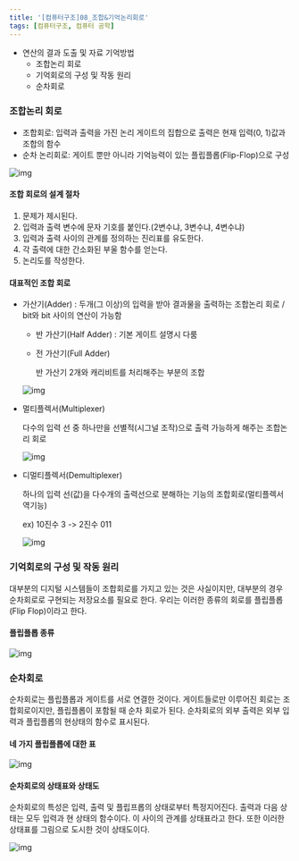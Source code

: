 ```yaml
---
title: '[컴퓨터구조]08_조합&기억논리회로'
tags: [컴퓨터구조, 컴퓨터 공학]
---
```


- 연산의 결과 도출 및 자료 기억방법
  - 조합논리 회로
  - 기억회로의 구성 및 작동 원리
  - 순차회로

### 조합논리 회로

- 조합회로: 입력과 출력을 가진 논리 게이트의 집합으로 출력은 현재 입력(0, 1)값과 조합의 함수
- 순차 논리회로: 게이트 뿐만 아니라 기억능력이 있는 플립플롭(Flip-Flop)으로 구성

![img](https://media.vlpt.us/images/underlier12/post/7618801d-ed6e-444c-92e4-4f3b6106e8b1/image.png)

#### 조합 회로의 설계 절차

1. 문제가 제시된다.
2. 입력과 출력 변수에 문자 기호를 붙인다.(2변수냐, 3변수냐, 4변수냐)
3. 입력과 출력 사이의 관계를 정의하는 진리표를 유도한다.
4. 각 출력에 대한 간소화된 부울 함수를 얻는다.
5. 논리도를 작성한다.

#### 대표적인 조합 회로

- 가산기(Adder) : 두개(그 이상)의 입력을 받아 결과물을 출력하는 조합논리 회로 / bit와 bit 사이의 연산이 가능함

  - 반 가산기(Half Adder) : 기본 게이트 설명시 다룸

  - 전 가산기(Full Adder)

    반 가산기 2개와 캐리비트를 처리해주는 부분의 조합

  ![img](https://media.vlpt.us/images/underlier12/post/6fd84b74-b786-4a30-959c-764953da0def/image.png)

* 멀티플렉서(Multiplexer)

  다수의 입력 선 중 하나만을 선별적(시그널 조작)으로 출력 가능하게 해주는 조합논리 회로

  ![img](https://media.vlpt.us/images/underlier12/post/0c6c2f9d-f870-4849-8baa-02b6a82a38d8/image.png)

- 디멀티플렉서(Demultiplexer)

  하나의 입력 선(값)을 다수개의 출력선으로 분해하는 기능의 조합회로(멀티플렉서 역기능)

  ex) 10진수 3 -> 2진수 011

  ![img](https://media.vlpt.us/images/underlier12/post/083aea57-2916-460e-ae61-f9280915ed8b/image.png)

### 기억회로의 구성 및 작동 원리

대부분의 디지털 시스템들이 조합회로를 가지고 있는 것은 사실이지만, 대부분의 경우 순차회로로 구현되는 저장요소를 필요로 한다. 우리는 이러한 종류의 회로를 플립플롭(Flip Flop)이라고 한다.

#### 플립플롭 종류

![img](https://media.vlpt.us/images/underlier12/post/602c810c-04a9-4856-ac3b-5a5dcfcd67f2/image.png)

### 순차회로

순차회로는 플립플롭과 게이트를 서로 연결한 것이다. 게이트들로만 이루어진 회로는 조합회로이지만, 플립플롭이 포함될 때 순차 회로가 된다. 순차회로의 외부 출력은 외부 입력과 플립플롭의 현상태의 함수로 표시된다.

#### 네 가지 플립플롭에 대한 표

![img](https://media.vlpt.us/images/underlier12/post/38e45ea9-4aad-4222-8c43-4dd731a44d01/image.png)

#### 순차회로의 상태표와 상태도

순차회로의 특성은 입력, 출력 및 플립프롭의 상태로부터 특정지어진다. 출력과 다음 상태는 모두 입력과 현 상태의 함수이다. 이 사이의 관계를 상태표라고 한다. 또한 이러한 상태표를 그림으로 도시한 것이 상태도이다.

![img](https://media.vlpt.us/images/underlier12/post/75f2aa9e-b36e-4962-8d08-3895ecea8a30/image.png)
